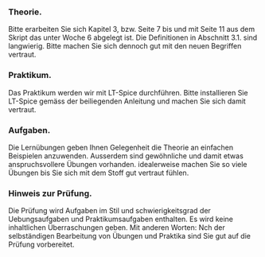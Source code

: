 ### Theorie. 
Bitte erarbeiten Sie sich Kapitel 3, bzw. Seite 7 bis und mit Seite 11 aus dem Skript das unter Woche 6 abgelegt ist. Die Definitionen in Abschnitt 3.1. sind langwierig. Bitte machen Sie sich dennoch gut mit den neuen Begriffen vertraut.

### Praktikum.
Das Praktikum werden wir mit LT-Spice durchführen. Bitte installieren Sie LT-Spice gemäss der beiliegenden Anleitung und machen Sie sich damit vertraut.

### Aufgaben. 
Die Lernübungen geben Ihnen Gelegenheit die Theorie an einfachen Beispielen anzuwenden. Ausserdem sind gewöhnliche und damit etwas anspruchsvollere Übungen vorhanden. idealerweise machen Sie so viele Übungen bis Sie sich mit dem Stoff gut vertraut fühlen.

### Hinweis zur Prüfung. 
Die Prüfung wird Aufgaben im Stil und schwierigkeitsgrad der Uebungsaufgaben und Praktikumsaufgaben enthalten. Es wird keine inhaltlichen Überraschungen geben. Mit anderen Worten: Nch der selbständigen Bearbeitung von Übungen und Praktika sind Sie gut auf die Prüfung vorbereitet.